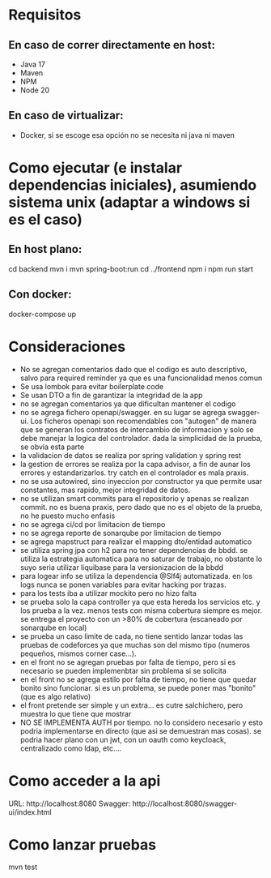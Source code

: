 # Requisitos
## En caso de correr directamente en host:
- Java 17
- Maven
- NPM
- Node 20

## En caso de virtualizar:
- Docker, si se escoge esa opción no se necesita ni java ni maven

# Como ejecutar (e instalar dependencias iniciales), asumiendo sistema unix (adaptar a windows si es el caso)
## En host plano:
cd backend
mvn i
mvn spring-boot:run
cd ../frontend
npm i
npm run start

## Con docker:
docker-compose up



# Consideraciones
- No se agregan comentarios dado que el codigo es auto descriptivo, salvo para required reminder ya que es una funcionalidad menos comun
- Se usa lombok para evitar boilerplate code
- Se usan DTO a fin de garantizar la integridad de la app
- no se agregan comentarios ya que dificultan mantener el codigo
- no se agrega fichero openapi/swagger. en su lugar se agrega swagger-ui. Los ficheros openapi son recomendables con "autogen" de manera que se generan los contratos de intercambio de informacion y solo se debe manejar la logica del controlador. dada la simplicidad de la prueba, se obvia esta parte
- la validacion de datos se realiza por spring validation y spring rest
- la gestion de errores se realiza por la capa advisor, a fin de aunar los errores y estandarizarlos. try catch en el controlador es mala praxis.
- no se usa autowired, sino inyeccion por constructor ya que permite usar constantes, mas rapido, mejor integridad de datos.
- no se utilizan smart commits para el repositorio y apenas se realizan commit. no es buena praxis, pero dado que no es el objeto de la prueba, no he puesto mucho enfasis
- no se agrega ci/cd por limitacion de tiempo
- no se agrega reporte de sonarqube por limitacion de tiempo
- se agrega mapstruct para realizar el mapping dto/entidad automatico
- se utiliza spring jpa con h2 para no tener dependencias de bbdd. se utiliza la estrategia automatica para no saturar de trabajo, no obstante lo suyo seria utilizar liquibase para la versionizacion de la bbdd
- para logear info se utiliza la dependencia @Slf4j automatizada. en los logs nunca se ponen variables para evitar hacking por trazas.
- para los tests iba a utilizar mockito pero no hizo falta
- se prueba solo la capa controller ya que esta hereda los servicios etc. y los prueba a la vez. menos tests con misma cobertura siempre es mejor. se entrega el proyecto con un >80% de cobertura (escaneado por sonarqube en local)
- se prueba un caso limite de cada, no tiene sentido lanzar todas las pruebas de codeforces ya que muchas son del mismo tipo (numeros pequeños, mismos corner case...).
- en el front no se agregan pruebas por falta de tiempo, pero si es necesario se pueden implemenbtar sin problema si se solicita
- en el front no se agrega estilo por falta de tiempo, no tiene que quedar bonito sino funcionar. si es un problema, se puede poner mas "bonito" (que es algo relativo)
- el front pretende ser simple y un extra... es cutre salchichero, pero muestra lo que tiene que mostrar
- NO SE IMPLEMENTA AUTH por tiempo. no lo considero necesario y esto podria implementarse en directo (que asi se demuestran mas cosas). se podria hacer plano con un jwt, con un oauth como keycloack, centralizado como ldap, etc....

# Como acceder a la api
URL: http://localhost:8080
Swagger: http://localhost:8080/swagger-ui/index.html

# Como lanzar pruebas
mvn test
